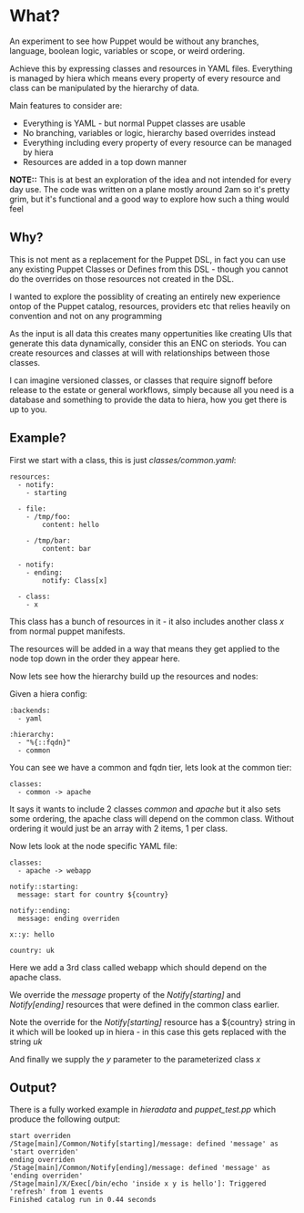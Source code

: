 What?
=====

An experiment to see how Puppet would be without any
branches, language, boolean logic, variables or scope,
or weird ordering.

Achieve this by expressing classes and resources in
YAML files.  Everything is managed by hiera which means
every property of every resource and class can be manipulated
by the hierarchy of data.

Main features to consider are:

  * Everything is YAML - but normal Puppet classes are usable
  * No branching, variables or logic, hierarchy based overrides instead
  * Everything including every property of every resource can be managed by hiera
  * Resources are added in a top down manner

**NOTE::** This is at best an exploration of the idea and
not intended for every day use.  The code was written on
a plane mostly around 2am so it's pretty grim, but it's
functional and a good way to explore how such a thing would
feel

Why?
----

This is not ment as a replacement for the Puppet DSL,
in fact you can use any existing Puppet Classes or Defines
from this DSL - though you cannot do the overrides on those
resources not created in the DSL.

I wanted to explore the possiblity of creating an entirely
new experience ontop of the Puppet catalog, resources, providers
etc that relies heavily on convention and not on any programming

As the input is all data this creates many oppertunities
like creating UIs that generate this data dynamically, consider
this an ENC on steriods.  You can create resources and classes
at will with relationships between those classes.

I can imagine versioned classes, or classes that require signoff
before release to the estate or general workflows, simply because
all you need is a database and something to provide the data to
hiera, how you get there is up to you.

Example?
--------

First we start with a class, this is just *classes/common.yaml*:

    resources:
      - notify:
        - starting

      - file:
        - /tmp/foo:
            content: hello

        - /tmp/bar:
            content: bar

      - notify:
        - ending:
            notify: Class[x]

      - class:
        - x

This class has a bunch of resources in it - it also includes
another class *x* from normal puppet manifests.

The resources will be added in a way that means they get applied
to the node top down in the order they appear here.

Now lets see how the hierarchy build up the resources and nodes:

Given a hiera config:

    :backends:
      - yaml

    :hierarchy:
      - "%{::fqdn}"
      - common

You can see we have a common and fqdn tier, lets look at the common
tier:

    classes:
      - common -> apache

It says it wants to include 2 classes *common* and *apache* but it
also sets some ordering, the apache class will depend on the common
class.  Without ordering it would just be an array with 2 items, 1
per class.

Now lets look at the node specific YAML file:

    classes:
      - apache -> webapp

    notify::starting:
      message: start for country ${country}

    notify::ending:
      message: ending overriden

    x::y: hello

    country: uk

Here we add a 3rd class called webapp which should depend on the
apache class.

We override the *message* property of the *Notify[starting]* and
*Notify[ending]* resources that were defined in the common class
earlier.

Note the override for the *Notify[starting]* resource has a ${country}
string in it which will be looked up in hiera - in this case this gets
replaced with the string *uk*

And finally we supply the *y* parameter to the parameterized class *x*

Output?
-------

There is a fully worked example in *hieradata* and *puppet_test.pp*
which produce the following output:

    start overriden
    /Stage[main]/Common/Notify[starting]/message: defined 'message' as 'start overriden'
    ending overriden
    /Stage[main]/Common/Notify[ending]/message: defined 'message' as 'ending overriden'
    /Stage[main]/X/Exec[/bin/echo 'inside x y is hello']: Triggered 'refresh' from 1 events
    Finished catalog run in 0.44 seconds

